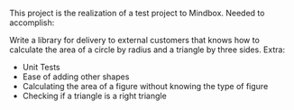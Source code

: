 This project is the realization of a test project to Mindbox. Needed to accomplish:

Write a library for delivery to external customers that knows how to calculate the area of a circle by radius and a triangle by three sides. Extra:
- Unit Tests
- Ease of adding other shapes
- Calculating the area of a figure without knowing the type of figure
- Checking if a triangle is a right triangle
